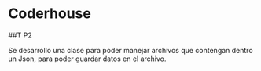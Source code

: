 # Coderhouse
##T P2

Se desarrollo una clase para poder manejar archivos que contengan dentro un Json, para poder guardar datos en el archivo.

